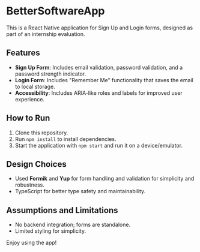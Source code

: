 # BetterSoftwareApp

This is a React Native application for Sign Up and Login forms, designed as part of an internship evaluation.

## Features
- **Sign Up Form**: Includes email validation, password validation, and a password strength indicator.
- **Login Form**: Includes "Remember Me" functionality that saves the email to local storage.
- **Accessibility**: Includes ARIA-like roles and labels for improved user experience.

## How to Run
1. Clone this repository.
2. Run `npm install` to install dependencies.
3. Start the application with `npm start` and run it on a device/emulator.

## Design Choices
- Used **Formik** and **Yup** for form handling and validation for simplicity and robustness.
- TypeScript for better type safety and maintainability.

## Assumptions and Limitations
- No backend integration; forms are standalone.
- Limited styling for simplicity.

Enjoy using the app!
